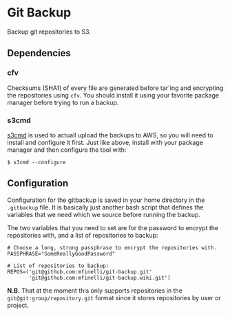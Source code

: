 # Git Backup

Backup git repositories to S3.

## Dependencies

### cfv

Checksums (SHA1) of every file are generated before tar'ing and encrypting
the repositories using `cfv`. You should install it using your favorite
package manager before trying to run a backup.

### s3cmd

[s3cmd](https://github.com/s3tools/s3cmd) is used to actuall upload the
backups to AWS, so you will need to install and configure it first. Just like
above, install with your package manager and then configure the tool with:

```shell
$ s3cmd --configure
```

## Configuration

Configuration for the gitbackup is saved in your home directory in the
`.gitbackup` file. It is basically just another bash script that defines the
variables that we need which we source before running the backup.

The two variables that you need to set are for the password to encrypt the
repositories with, and a list of repositories to backup:

```shell
# Choose a long, strong passphrase to encrypt the repositories with.
PASSPHRASE="SomeReallyGoodPassword"

# List of repositories to backup:
REPOS=('git@github.com:mfinelli/git-backup.git'
       'git@github.com:mfinelli/git-backup.wiki.git')
```

**N.B.** That at the moment this only supports repositories in the
`git@git:group/repository.git` format since it stores repositories by user or
project.

